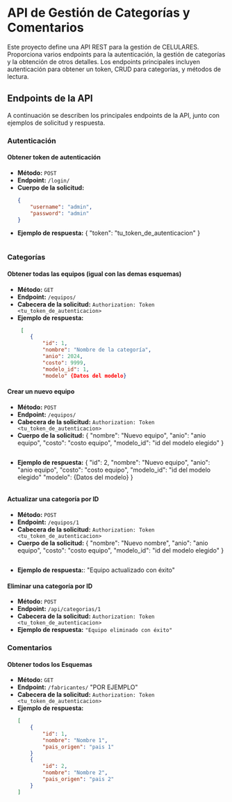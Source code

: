 # API de Gestión de Categorías y Comentarios

Este proyecto define una API REST para la gestión de CELULARES. Proporciona varios endpoints para la autenticación, la gestión de categorías y la obtención de otros detalles. Los endpoints principales incluyen autenticación para obtener un token, CRUD para categorías, y métodos de lectura.

## Endpoints de la API

A continuación se describen los principales endpoints de la API, junto con ejemplos de solicitud y respuesta.

### Autenticación

#### Obtener token de autenticación

- **Método:** `POST`
- **Endpoint:** `/login/`
- **Cuerpo de la solicitud:**
    ```json
    {
        "username": "admin",
        "password": "admin"
    }
    ```
- **Ejemplo de respuesta:**
    {
        "token": "tu_token_de_autenticacion"
    }
    ```

### Categorías

#### Obtener todas las equipos (igual con las demas esquemas)

- **Método:** `GET`
- **Endpoint:** `/equipos/`
- **Cabecera de la solicitud:** `Authorization: Token <tu_token_de_autenticacion>`
- **Ejemplo de respuesta:**
    ```json
     [
        {
            "id": 1,
            "nombre": "Nombre de la categoría",
            "anio": 2024,
            "costo": 9999,
            "modelo_id": 1,
            "modelo" {Datos del modelo}
    ```



#### Crear un nuevo equipo

- **Método:** `POST`
- **Endpoint:** `/equipos/`
- **Cabecera de la solicitud:** `Authorization: Token <tu_token_de_autenticacion>`
- **Cuerpo de la solicitud:**
    {
        "nombre": "Nuevo equipo",
        "anio": "anio equipo",
        "costo": "costo equipo",
        "modelo_id": "id del modelo elegido"
    }
    ```
- **Ejemplo de respuesta:**
    {
            "id": 2,
            "nombre": "Nuevo equipo",
            "anio": "anio equipo",
            "costo": "costo equipo",
            "modelo_id": "id del modelo elegido"
            "modelo": {Datos del modelo}
    }
    ```

#### Actualizar una categoría por ID

- **Método:** `POST`
- **Endpoint:** `/equipos/1`
- **Cabecera de la solicitud:** `Authorization: Token <tu_token_de_autenticacion>`
- **Cuerpo de la solicitud:**
    {
        "nombre": "Nuevo nombre",
        "anio": "anio equipo",
        "costo": "costo equipo",
        "modelo_id": "id del modelo elegido"
    }
    ```
- **Ejemplo de respuesta:**: "Equipo actualizado con éxito"

#### Eliminar una categoría por ID

- **Método:** `POST`
- **Endpoint:** `/api/categorias/1`
- **Cabecera de la solicitud:** `Authorization: Token <tu_token_de_autenticacion>`
- **Ejemplo de respuesta:** `"Equipo eliminado con éxito"`

### Comentarios

#### Obtener todos los Esquemas

- **Método:** `GET`
- **Endpoint:** `/fabricantes/` "POR EJEMPLO"
- **Cabecera de la solicitud:** `Authorization: Token <tu_token_de_autenticacion>`
- **Ejemplo de respuesta:**
    ```json
    [
        {
            "id": 1,
            "nombre": "Nombre 1",
            "pais_origen": "pais 1"
        }
        {
            "id": 2,
            "nombre": "Nombre 2",
            "pais_origen": "pais 2"
        }
    ]
    ```
